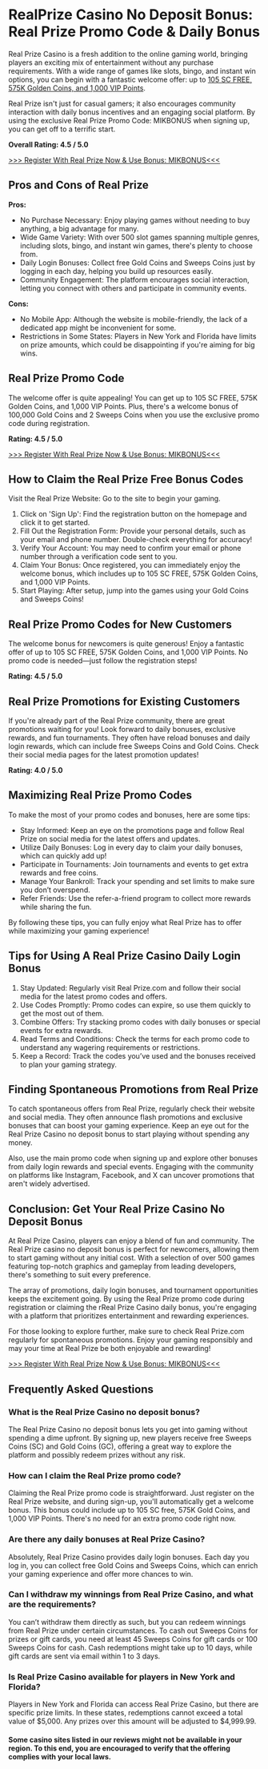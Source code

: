 <h1>RealPrize Casino No Deposit Bonus: Real Prize Promo Code & Daily Bonus</h1>

Real Prize Casino is a fresh addition to the online gaming world, bringing players an exciting mix of entertainment without any purchase requirements. With a wide range of games like slots, bingo, and instant win options, you can begin with a fantastic welcome offer: up to <a href="https://affiliates.routy.app/route/77741?affId=3353&ts=5003613?pa=github.com&pb=RealPrize_Casino_No_Deposit_Bonus:_Real_Prize_Promo_Code_&_Daily_Bonus">105 SC FREE, 575K Golden Coins, and 1,000 VIP Points</a>.

Real Prize isn't just for casual gamers; it also encourages community interaction with daily bonus incentives and an engaging social platform. By using the exclusive Real Prize Promo Code: MIKBONUS when signing up, you can get off to a terrific start.

<b>Overall Rating: 4.5 / 5.0</b>

<a href="https://affiliates.routy.app/route/77741?affId=3353&ts=5003613?pa=github.com&pb=RealPrize_Casino_No_Deposit_Bonus:_Real_Prize_Promo_Code_&_Daily_Bonus">>>> Register With Real Prize Now & Use Bonus: MIKBONUS<<<</a>

<h2>Pros and Cons of Real Prize</h2>

<b>Pros:</b>
<ul>
<li>No Purchase Necessary: Enjoy playing games without needing to buy anything, a big advantage for many.</li>
<li>Wide Game Variety: With over 500 slot games spanning multiple genres, including slots, bingo, and instant win games, there's plenty to choose from.</li>
<li>Daily Login Bonuses: Collect free Gold Coins and Sweeps Coins just by logging in each day, helping you build up resources easily.</li>
<li>Community Engagement: The platform encourages social interaction, letting you connect with others and participate in community events.</li>
</ul>
<b>Cons:</b>
<ul>
<li>No Mobile App: Although the website is mobile-friendly, the lack of a dedicated app might be inconvenient for some.</li>
<li>Restrictions in Some States: Players in New York and Florida have limits on prize amounts, which could be disappointing if you're aiming for big wins.</li>
</ul>

<h2>Real Prize Promo Code</h2>

The welcome offer is quite appealing! You can get up to 105 SC FREE, 575K Golden Coins, and 1,000 VIP Points. Plus, there's a welcome bonus of 100,000 Gold Coins and 2 Sweeps Coins when you use the exclusive promo code during registration.

<b>Rating: 4.5 / 5.0</b>

<a href="https://affiliates.routy.app/route/77741?affId=3353&ts=5003613?pa=github.com&pb=RealPrize_Casino_No_Deposit_Bonus:_Real_Prize_Promo_Code_&_Daily_Bonus">>>> Register With Real Prize Now & Use Bonus: MIKBONUS<<<</a>

<h2>How to Claim the Real Prize Free Bonus Codes</h2>

Visit the Real Prize Website: Go to the site to begin your gaming.
<ol>
<li>Click on 'Sign Up': Find the registration button on the homepage and click it to get started.</li>
<li>Fill Out the Registration Form: Provide your personal details, such as your email and phone number. Double-check everything for accuracy!</li>
<li>Verify Your Account: You may need to confirm your email or phone number through a verification code sent to you.</li>
<li>Claim Your Bonus: Once registered, you can immediately enjoy the welcome bonus, which includes up to 105 SC FREE, 575K Golden Coins, and 1,000 VIP Points.</li>
<li>Start Playing: After setup, jump into the games using your Gold Coins and Sweeps Coins!</li>
</ol>

<h2>Real Prize Promo Codes for New Customers</h2>

The welcome bonus for newcomers is quite generous! Enjoy a fantastic offer of up to 105 SC FREE, 575K Golden Coins, and 1,000 VIP Points. No promo code is needed—just follow the registration steps!

<b>Rating: 4.5 / 5.0</b>

<h2>Real Prize Promotions for Existing Customers </h2>
If you're already part of the Real Prize community, there are great promotions waiting for you! Look forward to daily bonuses, exclusive rewards, and fun tournaments. They often have reload bonuses and daily login rewards, which can include free Sweeps Coins and Gold Coins. Check their social media pages for the latest promotion updates!

<b>Rating: 4.0 / 5.0</b>

<h2>Maximizing Real Prize Promo Codes</h2>

To make the most of your promo codes and bonuses, here are some tips:
<ul>
<li>Stay Informed: Keep an eye on the promotions page and follow Real Prize on social media for the latest offers and updates.</li>
<li>Utilize Daily Bonuses: Log in every day to claim your daily bonuses, which can quickly add up!</li>
<li>Participate in Tournaments: Join tournaments and events to get extra rewards and free coins.</li>
<li>Manage Your Bankroll: Track your spending and set limits to make sure you don’t overspend.</li>
<li>Refer Friends: Use the refer-a-friend program to collect more rewards while sharing the fun.</li>
</ul>
By following these tips, you can fully enjoy what Real Prize has to offer while maximizing your gaming experience!

<h2>Tips for Using A Real Prize Casino Daily Login Bonus</h2>
<ol>
<li>Stay Updated: Regularly visit Real Prize.com and follow their social media for the latest promo codes and offers.</li>
<li>Use Codes Promptly: Promo codes can expire, so use them quickly to get the most out of them.</li>
<li>Combine Offers: Try stacking promo codes with daily bonuses or special events for extra rewards.</li>
<li>Read Terms and Conditions: Check the terms for each promo code to understand any wagering requirements or restrictions.</li>
<li>Keep a Record: Track the codes you’ve used and the bonuses received to plan your gaming strategy.</li>
</ol>

<h2>Finding Spontaneous Promotions from Real Prize</h2>

To catch spontaneous offers from Real Prize, regularly check their website and social media. They often announce flash promotions and exclusive bonuses that can boost your gaming experience. Keep an eye out for the Real Prize Casino no deposit bonus to start playing without spending any money.

Also, use the main promo code when signing up and explore other bonuses from daily login rewards and special events. Engaging with the community on platforms like Instagram, Facebook, and X can uncover promotions that aren't widely advertised.

<h2>Conclusion: Get Your Real Prize Casino No Deposit Bonus </h2>

At Real Prize Casino, players can enjoy a blend of fun and community. The Real Prize casino no deposit bonus is perfect for newcomers, allowing them to start gaming without any initial cost. With a selection of over 500 games featuring top-notch graphics and gameplay from leading developers, there's something to suit every preference.

The array of promotions, daily login bonuses, and tournament opportunities keeps the excitement going. By using the Real Prize promo code during registration or claiming the rReal Prize Casino daily bonus, you're engaging with a platform that prioritizes entertainment and rewarding experiences.

For those looking to explore further, make sure to check Real Prize.com regularly for spontaneous promotions. Enjoy your gaming responsibly and may your time at Real Prize be both enjoyable and rewarding!

<a href="https://affiliates.routy.app/route/77741?affId=3353&ts=5003613?pa=github.com&pb=RealPrize_Casino_No_Deposit_Bonus:_Real_Prize_Promo_Code_&_Daily_Bonus">>>> Register With Real Prize Now & Use Bonus: MIKBONUS<<<</a>

<h2>Frequently Asked Questions</h2>
<h3>What is the Real Prize Casino no deposit bonus? </h3>
The Real Prize Casino no deposit bonus lets you get into gaming without spending a dime upfront. By signing up, new players receive free Sweeps Coins (SC) and Gold Coins (GC), offering a great way to explore the platform and possibly redeem prizes without any risk.

<h3>How can I claim the Real Prize promo code? </h3>
Claiming the Real Prize promo code is straightforward. Just register on the Real Prize website, and during sign-up, you'll automatically get a welcome bonus. This bonus could include up to 105 SC free, 575K Gold Coins, and 1,000 VIP Points. There's no need for an extra promo code right now.

<h3>Are there any daily bonuses at Real Prize Casino? </h3>
Absolutely, Real Prize Casino provides daily login bonuses. Each day you log in, you can collect free Gold Coins and Sweeps Coins, which can enrich your gaming experience and offer more chances to win.

<h3>Can I withdraw my winnings from Real Prize Casino, and what are the requirements? </h3>
You can’t withdraw them directly as such, but you can redeem winnings from Real Prize under certain circumstances. To cash out Sweeps Coins for prizes or gift cards, you need at least 45 Sweeps Coins for gift cards or 100 Sweeps Coins for cash. Cash redemptions might take up to 10 days, while gift cards are sent via email within 1 to 3 days.

<h3>Is Real Prize Casino available for players in New York and Florida? </h3>
Players in New York and Florida can access Real Prize Casino, but there are specific prize limits. In these states, redemptions cannot exceed a total value of $5,000. Any prizes over this amount will be adjusted to $4,999.99.
<h4></h4>
<b>Some casino sites listed in our reviews might not be available in your region. To this end, you are encouraged to verify that the offering complies with your local laws.</b>
